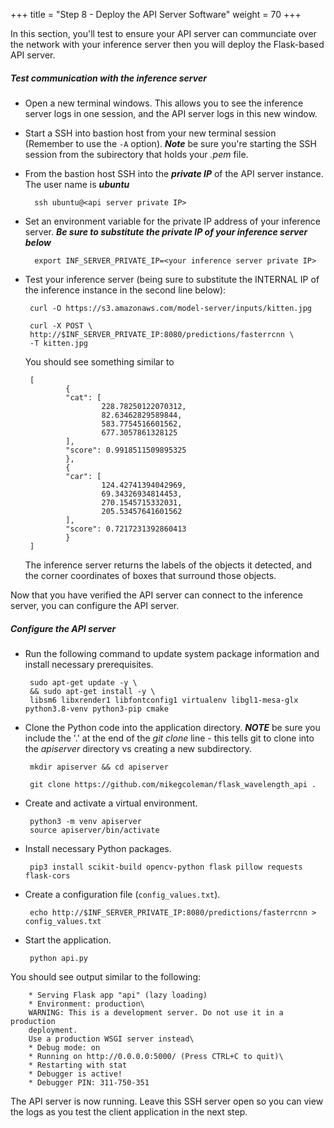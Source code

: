 +++
title = "Step 8 - Deploy the API Server Software"
weight = 70
+++

In this section, you'll test to ensure your API server can communciate over the network with your inference server then you will deploy the Flask-based API server. 

##### Test communication with the inference server

* Open a new terminal windows. This allows you to see the inference server logs in one session, and the API server logs in this new window. 

* Start a SSH into bastion host from your new terminal session (Remember to use the `-A` option). ***Note*** be sure you're starting the SSH session from the subirectory that holds your *.pem* file. 

* From the bastion host SSH into the ***private IP*** of the API server instance. The user name is ***ubuntu***

        ssh ubuntu@<api server private IP>

* Set an environment variable for the private IP address of your inference server. ***Be sure to substitute the private IP of your inference server below***

        export INF_SERVER_PRIVATE_IP=<your inference server private IP>

*  Test your inference server (being sure to substitute the INTERNAL IP of the inference instance in the second line below):
    
        curl -O https://s3.amazonaws.com/model-server/inputs/kitten.jpg
    
        curl -X POST \
        http://$INF_SERVER_PRIVATE_IP:8080/predictions/fasterrcnn \
        -T kitten.jpg
    
    You should see something similar to
    
        [
                {
                "cat": [
                        228.78250122070312,
                        82.63462829589844,
                        583.7754516601562,
                        677.3057861328125
                ],
                "score": 0.9918511509895325
                },
                {
                "car": [
                        124.42741394042969,
                        69.34326934814453,
                        270.1545715332031,
                        205.53457641601562
                ],
                "score": 0.7217231392860413
                }
        ]
       
    The inference server returns the labels of the objects it detected, and the corner coordinates of boxes that surround those objects.

Now that you have verified the API server can connect to the inference server, you can configure the API server.

##### Configure the API server

*  Run the following command to update system package information and  install necessary prerequisites.
    
        sudo apt-get update -y \
        && sudo apt-get install -y \
        libsm6 libxrender1 libfontconfig1 virtualenv libgl1-mesa-glx python3.8-venv python3-pip cmake

*  Clone the Python code into the application directory. ***NOTE*** be sure you include the '.' at the end of the *git clone* line - this tells git to clone into the *apiserver* directory vs creating a new subdirectory.
    
        mkdir apiserver && cd apiserver
    
        git clone https://github.com/mikegcoleman/flask_wavelength_api .

*  Create and activate a virtual environment.
    
        python3 -m venv apiserver
        source apiserver/bin/activate

*  Install necessary Python packages.
    
        pip3 install scikit-build opencv-python flask pillow requests flask-cors 

*  Create a configuration file (`config_values.txt`).

        echo http://$INF_SERVER_PRIVATE_IP:8080/predictions/fasterrcnn > config_values.txt    

*  Start the application.
    
        python api.py
    
You should see output similar to the following:
    
        * Serving Flask app "api" (lazy loading)
        * Environment: production\
        WARNING: This is a development server. Do not use it in a production
        deployment.
        Use a production WSGI server instead\
        * Debug mode: on
        * Running on http://0.0.0.0:5000/ (Press CTRL+C to quit)\
        * Restarting with stat
        * Debugger is active!
        * Debugger PIN: 311-750-351

The API server is now running. Leave this SSH server open so you can view the logs as you test the client application in the next step.